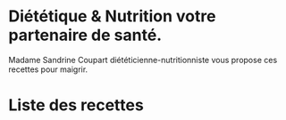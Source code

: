 # Diététique & Nutrition votre partenaire de santé.
Madame Sandrine Coupart diététicienne-nutritionniste vous propose ces recettes pour maigrir.

# Liste des recettes
